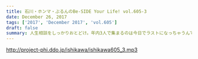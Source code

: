 ```yaml
---
title: 石川・ホンマ・ぶるんのBe-SIDE Your Life! vol.605-3
date: December 26, 2017
tags: ['2017', 'December 2017', 'vol.605']
draft: false
summary: 人生相談をしっかりおとどけ。年内3人で集まるのは今日でラストになっちゃうんでしょうか？来週もお楽しみに！MIURA
---
```


http://project-phi.ddo.jp/ishikawa/ishikawa605_3.mp3